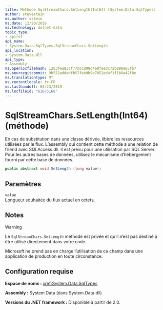 ```yaml
---
title: Méthode SqlStreamChars.SetLength(Int64) (System.Data.SqlTypes)
author: stevestein
ms.author: sstein
ms.date: 12/20/2018
ms.technology: dotnet-data
topic_type:
- apiref
api_name:
- System.Data.SqlTypes.SqlStreamChars.SetLength
api_location:
- System.Data.dll
api_type:
- Assembly
ms.openlocfilehash: 1283fea83cf77bbc898d460feedc72b898a65fb7
ms.sourcegitcommit: 9b552addadfb57fab0b9e7852ed4f1f1b8a42f8e
ms.translationtype: MT
ms.contentlocale: fr-FR
ms.lasthandoff: 04/23/2019
ms.locfileid: "61675168"
---
```

# <a name="sqlstreamcharssetlengthint64-method"></a>SqlStreamChars.SetLength(Int64) (méthode)

En cas de substitution dans une classe dérivée, libère les ressources utilisées par le flux. L’assembly qui contient cette méthode a une relation de friend avec SQLAccess.dll. Il est prévu pour une utilisation par SQL Server. Pour les autres bases de données, utilisez le mécanisme d’hébergement fourni par cette base de données.

```csharp
public abstract void SetLength (long value);
```

## <a name="parameters"></a>Paramètres

`value`\
Longueur souhaitée du flux actuel en octets.

## <a name="remarks"></a>Notes

> [!WARNING]
> Le `SqlStreamChars.SetLength` méthode est privée et qu’il n’est pas destiné à être utilisé directement dans votre code.
>
> Microsoft ne prend pas en charge l’utilisation de ce champ dans une application de production en toute circonstance.

## <a name="requirements"></a>Configuration requise

**Espace de noms :** <xref:System.Data.SqlTypes>

**Assembly :** System.Data (dans System.Data.dll)

**Versions du .NET framework :** Disponible à partir de 2.0.